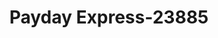 ---
f_zip-code: 98597
f_state-code: WA
title: Payday Express-23885
f_phone: 360-458-6611
f_city-only: Yelm
f_address: 305 East Yelm Avenue Yelm
f_location-unique-id: '23885'
slug: payday-express-23885
updated-on: '2024-05-30T13:46:58.046Z'
created-on: '2024-05-30T13:36:59.803Z'
published-on: '2024-05-30T13:54:32.469Z'
f_city-state: cms/city/yelm-wa.md
f_company: cms/company/payday-express.md
f_state: cms/state/washington.md
layout: '[payday-loan].html'
tags: payday-loan
---